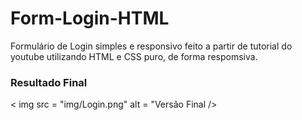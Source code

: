 # Form-Login-HTML
 Formulário de Login simples e responsivo feito a partir de tutorial do youtube utilizando HTML e CSS puro, de forma respomsiva.

 ### Resultado Final
 < img src = "img/Login.png" alt = "Versão Final /> 

